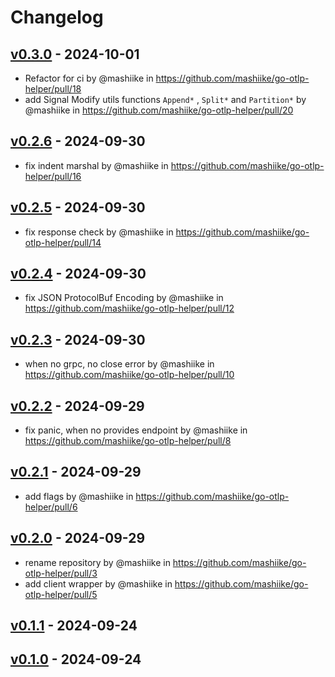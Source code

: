 # Changelog

## [v0.3.0](https://github.com/mashiike/go-otlp-helper/compare/v0.2.6...v0.3.0) - 2024-10-01
- Refactor for ci by @mashiike in https://github.com/mashiike/go-otlp-helper/pull/18
- add Signal Modify utils functions `Append*` , `Split*` and `Partition*` by @mashiike in https://github.com/mashiike/go-otlp-helper/pull/20

## [v0.2.6](https://github.com/mashiike/go-otlp-helper/compare/v0.2.5...v0.2.6) - 2024-09-30
- fix indent marshal by @mashiike in https://github.com/mashiike/go-otlp-helper/pull/16

## [v0.2.5](https://github.com/mashiike/go-otlp-helper/compare/v0.2.4...v0.2.5) - 2024-09-30
- fix response check by @mashiike in https://github.com/mashiike/go-otlp-helper/pull/14

## [v0.2.4](https://github.com/mashiike/go-otlp-helper/compare/v0.2.3...v0.2.4) - 2024-09-30
- fix JSON ProtocolBuf Encoding by @mashiike in https://github.com/mashiike/go-otlp-helper/pull/12

## [v0.2.3](https://github.com/mashiike/go-otlp-helper/compare/v0.2.2...v0.2.3) - 2024-09-30
- when no grpc, no close error by @mashiike in https://github.com/mashiike/go-otlp-helper/pull/10

## [v0.2.2](https://github.com/mashiike/go-otlp-helper/compare/v0.2.1...v0.2.2) - 2024-09-29
- fix panic, when no provides endpoint by @mashiike in https://github.com/mashiike/go-otlp-helper/pull/8

## [v0.2.1](https://github.com/mashiike/go-otlp-helper/compare/v0.2.0...v0.2.1) - 2024-09-29
- add flags by @mashiike in https://github.com/mashiike/go-otlp-helper/pull/6

## [v0.2.0](https://github.com/mashiike/go-otlp-helper/compare/v0.1.1...v0.2.0) - 2024-09-29
- rename repository by @mashiike in https://github.com/mashiike/go-otlp-helper/pull/3
- add client wrapper by @mashiike in https://github.com/mashiike/go-otlp-helper/pull/5

## [v0.1.1](https://github.com/mashiike/go-otel-server/compare/v0.1.0...v0.1.1) - 2024-09-24

## [v0.1.0](https://github.com/mashiike/go-otel-server/commits/v0.1.0) - 2024-09-24
